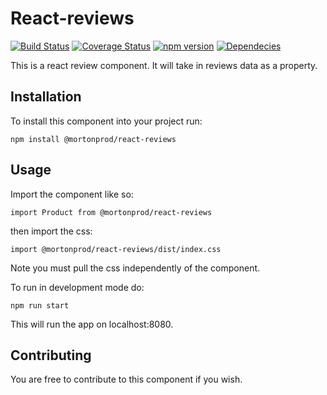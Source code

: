 # React-reviews
[![Build Status](https://travis-ci.org/mortonprod/react-reviews.svg?branch=master)](https://travis-ci.org/mortonprod/react-reviews)
[![Coverage Status](https://coveralls.io/repos/github/mortonprod/react-reviews/badge.svg?branch=master)](https://coveralls.io/github/mortonprod/react-reviews?branch=master)
[![npm version](https://badge.fury.io/js/%40mortonprod%2Freact-reviews.svg)](https://badge.fury.io/js/%40mortonprod%2Freact-reviews)
[![Dependecies](https://david-dm.org/mortonprod/react-reviews.svg)](https://david-dm.org/mortonprod/react-reviews.svg)


This is a react review component. It will take in reviews data as a property.

## Installation
To install this component into your project run:

`npm install @mortonprod/react-reviews`


## Usage

Import the component like so:

`
import Product from @mortonprod/react-reviews
`


then import the css:


`
import @mortonprod/react-reviews/dist/index.css
` 

Note you must pull the css independently of the component. 


To run in development mode do:

`
npm run start
`

This will run the app on localhost:8080.

## Contributing

You are free to contribute to this component if you wish.
